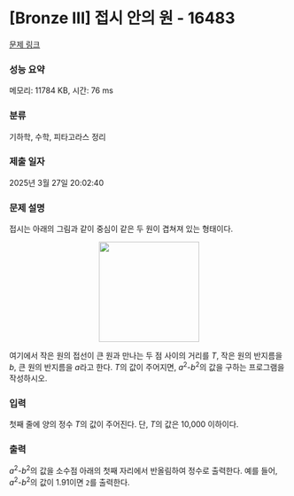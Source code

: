 # [Bronze III] 접시 안의 원 - 16483 

[문제 링크](https://www.acmicpc.net/problem/16483) 

### 성능 요약

메모리: 11784 KB, 시간: 76 ms

### 분류

기하학, 수학, 피타고라스 정리

### 제출 일자

2025년 3월 27일 20:02:40

### 문제 설명

<p>접시는 아래의 그림과 같이 중심이 같은 두 원이 겹쳐져 있는 형태이다.</p>

<p style="text-align: center;"><img alt="" src="" style="width: 181px; height: 181px;"></p>

<p>여기에서 작은 원의 접선이 큰 원과 만나는 두 점 사이의 거리를 <em>T</em>, 작은 원의 반지름을 <em>b</em>, 큰 원의 반지름을 <em>a</em>라고 한다. <em>T</em>의 값이 주어지면, <em>a</em><sup>2</sup>-<em>b</em><sup>2</sup>의 값을 구하는 프로그램을 작성하시오.</p>

### 입력 

 <p>첫째 줄에 양의 정수<em> T</em>의 값이 주어진다. 단, <em>T</em>의 값은 10,000 이하이다.</p>

### 출력 

 <p><em>a</em><sup>2</sup>-<em>b</em><sup>2</sup>의 값을 소수점 아래의 첫째 자리에서 반올림하여 정수로 출력한다. 예를 들어, <em>a</em><sup>2</sup>-<em>b</em><sup>2</sup>의 값이 1.91이면 <code>2</code>를 출력한다.</p>

